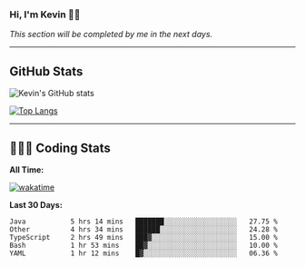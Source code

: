### Hi, I'm Kevin 👋🏻

_This section will be completed by me in the next days._


--- 
## GitHub Stats
![Kevin's GitHub stats](https://github-readme-stats.vercel.app/api?username=kevin-kraus&show_icons=true&theme=dark)

[![Top Langs](https://github-readme-stats.vercel.app/api/top-langs/?username=kevin-kraus&layout=compact&theme=dark)]()

---
## 🧑🏻‍💻 Coding Stats

**All Time:**

[![wakatime](https://wakatime.com/badge/user/2ee1869b-72a2-4c21-b5f7-e95432f5a1cf.svg?style=flat)](https://wakatime.com/@2ee1869b-72a2-4c21-b5f7-e95432f5a1cf)

**Last 30 Days:**

<!--START_SECTION:waka-->

```text
Java           5 hrs 14 mins   ███████░░░░░░░░░░░░░░░░░░   27.75 %
Other          4 hrs 34 mins   ██████░░░░░░░░░░░░░░░░░░░   24.28 %
TypeScript     2 hrs 49 mins   ███▓░░░░░░░░░░░░░░░░░░░░░   15.00 %
Bash           1 hr 53 mins    ██▓░░░░░░░░░░░░░░░░░░░░░░   10.00 %
YAML           1 hr 12 mins    █▓░░░░░░░░░░░░░░░░░░░░░░░   06.36 %
```

<!--END_SECTION:waka-->
